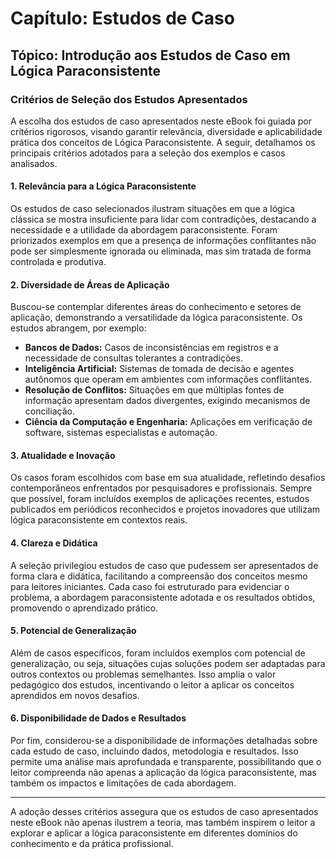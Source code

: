 
# Capítulo: Estudos de Caso  
## Tópico: Introdução aos Estudos de Caso em Lógica Paraconsistente

### Critérios de Seleção dos Estudos Apresentados

A escolha dos estudos de caso apresentados neste eBook foi guiada por critérios rigorosos, visando garantir relevância, diversidade e aplicabilidade prática dos conceitos de Lógica Paraconsistente. A seguir, detalhamos os principais critérios adotados para a seleção dos exemplos e casos analisados.

#### 1. **Relevância para a Lógica Paraconsistente**

Os estudos de caso selecionados ilustram situações em que a lógica clássica se mostra insuficiente para lidar com contradições, destacando a necessidade e a utilidade da abordagem paraconsistente. Foram priorizados exemplos em que a presença de informações conflitantes não pode ser simplesmente ignorada ou eliminada, mas sim tratada de forma controlada e produtiva.

#### 2. **Diversidade de Áreas de Aplicação**

Buscou-se contemplar diferentes áreas do conhecimento e setores de aplicação, demonstrando a versatilidade da lógica paraconsistente. Os estudos abrangem, por exemplo:

- **Bancos de Dados:** Casos de inconsistências em registros e a necessidade de consultas tolerantes a contradições.
- **Inteligência Artificial:** Sistemas de tomada de decisão e agentes autônomos que operam em ambientes com informações conflitantes.
- **Resolução de Conflitos:** Situações em que múltiplas fontes de informação apresentam dados divergentes, exigindo mecanismos de conciliação.
- **Ciência da Computação e Engenharia:** Aplicações em verificação de software, sistemas especialistas e automação.

#### 3. **Atualidade e Inovação**

Os casos foram escolhidos com base em sua atualidade, refletindo desafios contemporâneos enfrentados por pesquisadores e profissionais. Sempre que possível, foram incluídos exemplos de aplicações recentes, estudos publicados em periódicos reconhecidos e projetos inovadores que utilizam lógica paraconsistente em contextos reais.

#### 4. **Clareza e Didática**

A seleção privilegiou estudos de caso que pudessem ser apresentados de forma clara e didática, facilitando a compreensão dos conceitos mesmo para leitores iniciantes. Cada caso foi estruturado para evidenciar o problema, a abordagem paraconsistente adotada e os resultados obtidos, promovendo o aprendizado prático.

#### 5. **Potencial de Generalização**

Além de casos específicos, foram incluídos exemplos com potencial de generalização, ou seja, situações cujas soluções podem ser adaptadas para outros contextos ou problemas semelhantes. Isso amplia o valor pedagógico dos estudos, incentivando o leitor a aplicar os conceitos aprendidos em novos desafios.

#### 6. **Disponibilidade de Dados e Resultados**

Por fim, considerou-se a disponibilidade de informações detalhadas sobre cada estudo de caso, incluindo dados, metodologia e resultados. Isso permite uma análise mais aprofundada e transparente, possibilitando que o leitor compreenda não apenas a aplicação da lógica paraconsistente, mas também os impactos e limitações de cada abordagem.

---

A adoção desses critérios assegura que os estudos de caso apresentados neste eBook não apenas ilustrem a teoria, mas também inspirem o leitor a explorar e aplicar a lógica paraconsistente em diferentes domínios do conhecimento e da prática profissional.
```
